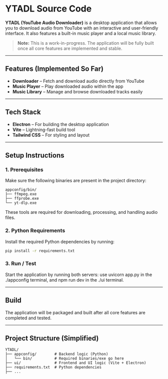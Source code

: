 # YTADL Source Code

**YTADL (YouTube Audio Downloader)** is a desktop application that allows you to download audio from YouTube with an interactive and user-friendly interface. It also features a built-in music player and a local music library.

> **Note:** This is a work-in-progress. The application will be fully built once all core features are implemented and stable.

---

## Features (Implemented So Far)

- **Downloader** – Fetch and download audio directly from YouTube  
- **Music Player** – Play downloaded audio within the app  
- **Music Library** – Manage and browse downloaded tracks easily  

---

## Tech Stack

- **Electron** – For building the desktop application  
- **Vite** – Lightning-fast build tool  
- **Tailwind CSS** – For styling and layout  

---

## Setup Instructions

### 1. Prerequisites

Make sure the following binaries are present in the project directory:

```
appconfig/bin/
├── ffmpeg.exe
├── ffprobe.exe
└── yt-dlp.exe
```

These tools are required for downloading, processing, and handling audio files.

### 2. Python Requirements

Install the required Python dependencies by running:

```bash
pip install -r requirements.txt
```

### 3. Run / Test

Start the application by running both servers: 
use uvicorn app.py in the ./appconfig terminal, and 
npm run dev in the ./ui terminal.

---

## Build

The application will be packaged and built after all core features are completed and tested.

---

## Project Structure (Simplified)

```
YTADL/
├── appconfig/        # Backend logic (Python)
│   └── bin/          # Required binaries/exe go here
├── ui/               # Frontend and UI logic (Vite + Electron)
├── requirements.txt  # Python dependencies
├── ...
```

